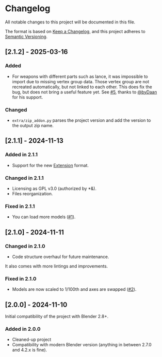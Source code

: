 # Changelog

All notable changes to this project will be documented in this file.

The format is based on [Keep a Changelog](https://keepachangelog.com/en/1.1.0/),
and this project adheres to [Semantic Versioning](https://semver.org/spec/v2.0.0.html).

## [2.1.2] - 2025-03-16

### Added

- For weapons with different parts such as lance, it was impossible to import due to missing vertex group data.
  Those vertex group are not recreated automatically, but not linked to each other.
  This does fix the bug, but does not bring a useful feature yet.
  See [#5](https://github.com/Houmgaor/MHFrontier-Blender-Addon/issues/5), thanks
  to [@byDaan](https://github.com/byDaan) for his support.

### Changed

- `extra/zip_addon.py` parses the project version and add the version to the output zip name.

## [2.1.1] - 2024-11-13

### Added in 2.1.1

- Support for the new [Extension](https://extensions.blender.org/) format.

### Changed in 2.1.1

- Licensing as GPL v3.0 (authorized by *&).
- Files reorganization.

### Fixed in 2.1.1

- You can load more models ([#1](https://github.com/Houmgaor/MHFrontier-Blender-Addon/issues/1)).

## [2.1.0] - 2024-11-11

### Changed in 2.1.0

- Code structure overhaul for future maintenance.

It also comes with more lintings and improvements.

### Fixed in 2.1.0

- Models are now scaled to 1/100th and axes are
  swapped ([#2](https://github.com/Houmgaor/MHFrontier-Blender-Addon/issues/2)).

## [2.0.0] - 2024-11-10

Initial compatibility of the project with Blender 2.8+.

### Added in 2.0.0

- Cleaned-up project
- Compatibility with modern Blender version (anything in between 2.7.0 and 4.2.x
  is fine).
